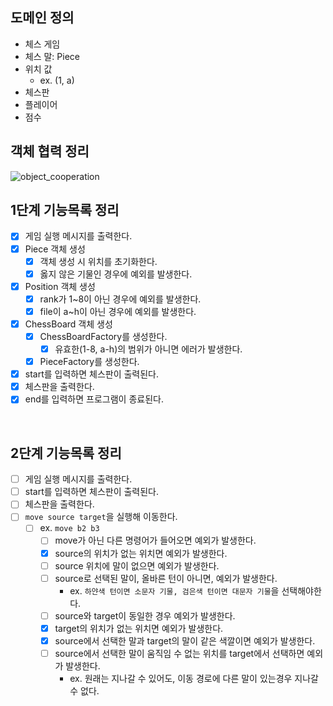 ## 도메인 정의
- 체스 게임
- 체스 말: Piece
- 위치 값
  - ex. (1, a)
- 체스판
- 플레이어
- 점수

## 객체 협력 정리
![object_cooperation](https://user-images.githubusercontent.com/50176238/111277975-6300de00-867c-11eb-9175-601b2b382d33.png)

## 1단계 기능목록 정리
- [x] 게임 실행 메시지를 출력한다.
- [x] Piece 객체 생성
  - [x] 객체 생성 시 위치를 초기화한다.
  - [x] 옳지 않은 기물인 경우에 예외를 발생한다.
- [x] Position 객체 생성
  - [x] rank가 1~8이 아닌 경우에 예외를 발생한다.
  - [x] file이 a~h이 아닌 경우에 예외를 발생한다.
- [x] ChessBoard 객체 생성
  - [x] ChessBoardFactory를 생성한다. 
    - [x] 유효한(1-8, a-h)의 범위가 아니면 에러가 발생한다.
  - [x] PieceFactory를 생성한다.
- [x] start를 입력하면 체스판이 출력된다. 
- [x] 체스판을 출력한다.
- [x] end를 입력하면 프로그램이 종료된다.

<br>

## 2단계 기능목록 정리
- [ ] 게임 실행 메시지를 출력한다.
- [ ] start를 입력하면 체스판이 출력된다.
- [ ] 체스판을 출력한다.
- [ ] `move source target`을 실행해 이동한다. 
  - [ ] ex. `move b2 b3`
    - [ ] move가 아닌 다른 명령어가 들어오면 예외가 발생한다.
    - [x] source의 위치가 없는 위치면 예외가 발생한다.
    - [ ] source 위치에 말이 없으면 예외가 발생한다. 
    - [ ] source로 선택된 말이, 올바른 턴이 아니면, 예외가 발생한다. 
      - ex. `하얀색 턴이면 소문자 기물, 검은색 턴이면 대문자 기물`을 선택해야한다.
    - [ ] source와 target이 동일한 경우 예외가 발생한다.
    - [x] target의 위치가 없는 위치면 예외가 발생한다.
    - [x] source에서 선택한 말과 target의 말이 같은 색깔이면 예외가 발생한다.
    - [ ] source에서 선택한 말이 움직임 수 없는 위치를 target에서 선택하면 예외가 발생한다. 
      - ex. 원래는 지나갈 수 있어도, 이동 경로에 다른 말이 있는경우 지나갈 수 없다.
  